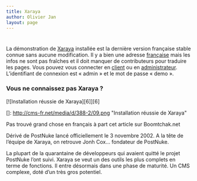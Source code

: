```yaml
---
title: Xaraya
author: Olivier Jan
layout: page
---
```

# 

La démonstration de [Xaraya][1] installée est la dernière version française stable connue sans aucune modification. Il y a bien une adresse [française][2] mais les infos ne sont pas fraîches et il doit manquer de contributeurs pour traduire les pages. Vous pouvez vous connecter en [client][3] ou en [administrateur][4]. L’identifiant de connexion est « admin » et le mot de passe « demo ».

### Vous ne connaissez pas Xaraya ?

 [1]: http://xaraya.com/
 [2]: http://www.xaraya.com/
 [3]: http://demo.cms-fr.net/xaraya
 [4]: http://demo.cms-fr.net/xaraya/index.php?module=authsystem&func=showloginform

[![Installation réussie de Xaraya][6]][6]

 []: http://cms-fr.net/media/d/388-2/09.png "Installation réussie de Xaraya"

Pas trouvé grand chose en français à part cet article sur Boomtchak.net

Dérivé de PostNuke lancé officiellement le 3 novembre 2002. A la tête de l’équipe de Xaraya, on retrouve Jonh Cox… fondateur de PostNuke.

La plupart de la quarantaine de développeurs qui avaient quitté le projet PostNuke l’ont suivi. Xaraya se veut un des outils les plus complets en terme de fonctions. Il entre désormais dans une phase de maturité. Un CMS complexe, doté d’un très gros potentiel.